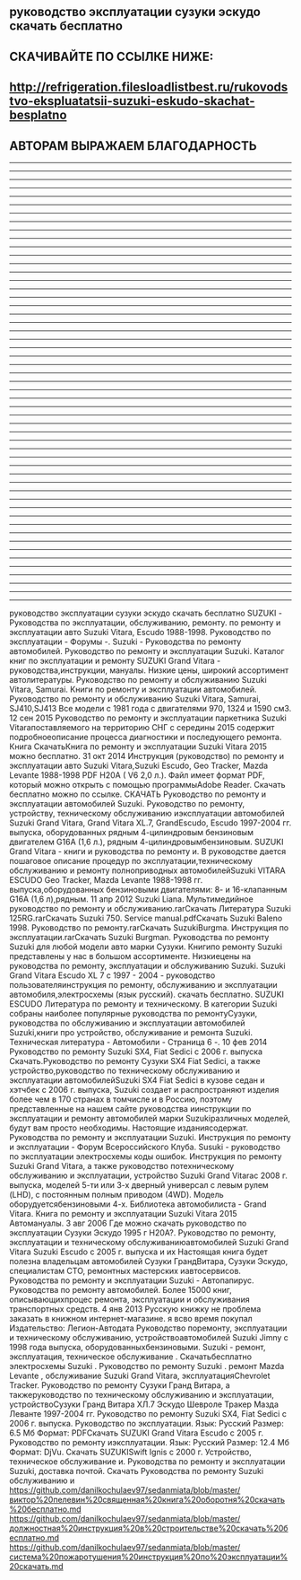 руководство эксплуатации сузуки эскудо скачать бесплатно
--------------------------------------------------
СКАЧИВАЙТЕ ПО ССЫЛКЕ НИЖЕ:
--------------------------------------------------
http://refrigeration.filesloadlistbest.ru/rukovodstvo-ekspluatatsii-suzuki-eskudo-skachat-besplatno
--------------------------------------------------
АВТОРАМ ВЫРАЖАЕМ БЛАГОДАРНОСТЬ
--------------------------------------------------
--------------------------------------------------
--------------------------------------------------
--------------------------------------------------
--------------------------------------------------
--------------------------------------------------
--------------------------------------------------
--------------------------------------------------
--------------------------------------------------
--------------------------------------------------
--------------------------------------------------
--------------------------------------------------
--------------------------------------------------
--------------------------------------------------
--------------------------------------------------
--------------------------------------------------
--------------------------------------------------
--------------------------------------------------
--------------------------------------------------
--------------------------------------------------
--------------------------------------------------
--------------------------------------------------
--------------------------------------------------
--------------------------------------------------
--------------------------------------------------
--------------------------------------------------
--------------------------------------------------
--------------------------------------------------
--------------------------------------------------
--------------------------------------------------
--------------------------------------------------
--------------------------------------------------
--------------------------------------------------
--------------------------------------------------
--------------------------------------------------
--------------------------------------------------
--------------------------------------------------
--------------------------------------------------
--------------------------------------------------
--------------------------------------------------
--------------------------------------------------
--------------------------------------------------
--------------------------------------------------
--------------------------------------------------
--------------------------------------------------
--------------------------------------------------
--------------------------------------------------
--------------------------------------------------
--------------------------------------------------
--------------------------------------------------
--------------------------------------------------
--------------------------------------------------
--------------------------------------------------
--------------------------------------------------
руководство эксплуатации сузуки эскудо скачать бесплатно SUZUKI - Руководства по эксплуатации, обслуживанию, ремонту. по ремонту и эксплуатации авто Suzuki Vitara, Escudo 1988-1998. Руководство по эксплуатации - Форумы -. Suzuki - Руководства по ремонту автомобилей. Руководство по ремонту и эксплуатации Suzuki. Каталог книг по эксплуатации и ремонту SUZUKI Grand Vitara - руководства,инструкции, мануалы. Низкие цены, широкий ассортимент автолитературы. Руководство по ремонту и обслуживанию Suzuki Vitara, Samurai. Книги по ремонту и эксплуатации автомобилей. Руководство по ремонту и обслуживанию Suzuki Vitara, Samurai, SJ410,SJ413 Все модели с 1981 года с двигателями 970, 1324 и 1590 см3. 12 сен 2015  Руководство по ремонту и эксплуатации паркетника Suzuki Vitaraпоставляемого на территорию СНГ с середины 2015 содержит подробноеописание процесса диагностики и последующего ремонта. Книга  СкачатьКнига по ремонту и эксплуатации Suzuki Vitara 2015 можно бесплатно. 31 окт 2014  Инструкция (руководство) по ремонту и эксплуатации авто Suzuki Vitara,Suzuki Escudo, Geo Tracker, Mazda Levante 1988-1998 PDF  H20A ( V6 2,0 л.). Файл имеет формат PDF, который можно открыть с помощью программыAdobe Reader. Скачать бесплатно можно по ссылке. СКАЧАТЬ
Руководство по ремонту и эксплуатации автомобилей Suzuki. Руководство по ремонту, устройству, техническому обслуживанию иэксплуатации автомобилей Suzuki Grand Vitara, Grand Vitara XL.7, GrandEscudo, Escudo 1997-2004 гг. выпуска, оборудованных рядным 4-цилиндровым бензиновым двигателем G16A (1,6 л.), рядным 4-цилиндровымбензиновым. SUZUKI Grand Vitara - книги и руководства по ремонту и. В руководстве дается пошаговое описание процедур по эксплуатации,техническому обслуживанию и ремонту полноприводных автомобилейSuzuki VITARA  ESCUDO  Geo Tracker, Mazda Levante 1988-1998 гг. выпуска,оборудованных бензиновыми двигателями: 8- и 16-клапанным G16A (1,6 л),рядным. 11 апр 2012  Suzuki Liana. Мультимедийное руководство по ремонту и обслуживанию.rarСкачать Литература Suzuki 125RG.rarСкачать Suzuki 750. Service manual.pdfСкачать Suzuki Baleno 1998. Руководство по ремонту.rarСкачать SuzukiBurgma. Инструкция по эксплуатации.rarСкачать Suzuki Burgman. Руководства по ремонту Suzuki для любой модели авто марки Сузуки. Книгипо ремонту Suzuki представлены у нас в большом ассортименте. Низкиецены на руководства по ремонту, эксплуатации и обслуживанию Suzuki. Suzuki Grand Vitara Escudo XL 7 с 1997 - 2004 - руководство пользователяинструкция по ремонту, обслуживанию и эксплуатации автомобиля,электросхемы (язык русский). скачать бесплатно. SUZUKI ESCUDO Литература по ремонту и техническому. В категории Suzuki собраны наиболее популярные руководства по ремонтуСузуки, руководства по обслуживанию и эксплуатации автомобилей Suzuki,книги про устройство, обслуживание и ремонта Suzuki. Техническая литература - Автомобили - Страница 6 -. 10 фев 2014  Руководство по ремонту Suzuki SX4, Fiat Sedici с 2006 г. выпуска Скачать.Руководство по ремонту Сузуки SX4  Fiat Sedici, а также устройство,руководство по техническому обслуживанию и эксплуатации автомобилейSuzuki SX4  Fiat Sedici в кузове седан и хэтчбек с 2006 г. выпуска,
Suzuki создает и распространяют изделия более чем в 170 странах в томчисле и в Россию, поэтому представленные на нашем сайте руководства иинструкции по эксплуатации и ремонту автомобилей марки Suzukiразличных моделей, будут вам просто необходимы. Настоящие изданиясодержат. Руководства по ремонту и эксплуатации Suzuki. Инструкция по ремонту и эксплуатации - Форум Всероссийского Клуба. Susuki - руководство по эксплуатации электросхемы коды ошибок. Инструкция по ремонту Suzuki Grand Vitara, а также руководство потехническому обслуживанию и эксплуатации, устройство Suzuki Grand Vitaraс 2008 г. выпуска, моделей 5-ти или 3-х дверный универсал с левым рулем (LHD), с постоянным полным приводом (4WD). Модель оборудуетсябензиновыми 4-х. Библиотека автомобилиста - Grand Vitara. Книга по ремонту и эксплуатации Suzuki Vitara 2015  Автомануалы. 3 авг 2006  Где можно скачать руководство по эксплуатации Сузуки Эскудо 1995 г Н20А?. Руководство по ремонту, эксплуатации и техническому обслуживаниюавтомобилей Suzuki Grand Vitara  Suzuki Escudo с 2005 г. выпуска и их Настоящая книга будет полезна владельцам автомобилей Сузуки ГрандВитара, Сузуки Эскудо, специалистам СТО, ремонтных мастерских иавтосервисов. Руководства по ремонту и эксплуатации Suzuki - Автопапирус. Руководства по ремонту автомобилей. Более 15000 книг, описывающихпроцес ремонта, эксплуатации и обслуживания транспортных средств.
4 янв 2013  Русскую книжку не проблема заказать в книжном интернет-магазине. я всво время покупал Издательство: Легион-Aвтодата Руководство поремонту, эксплуатации и техническому обслуживанию, устройствоавтомобилей Suzuki Jimny с 1998 года выпуска, оборудованныхбензиновыми. Suzuki - ремонт, эксплуатация, техническое обслуживание . Скачатьбесплатно электросхемы Suzuki . Руководство по ремонту Suzuki . ремонт Mazda Levante , обслуживание Suzuki Grand Vitara, эксплуатацияChevrolet Tracker. Руководство по ремонту Сузуки Гранд Витара, а такжеруководство по техническому обслуживанию и эксплуатации, устройствоСузуки Гранд Витара  ХЛ.7  Эскудо  Шевроле Тракер  Мазда Леванте 1997-2004 гг. Руководство по ремонту Suzuki SX4, Fiat Sedici с 2006 г. выпуска. Руководство по эксплуатации. Язык: Русский Размер: 6.5 Мб Формат: PDFСкачать SUZUKI Grand Vitara  Escudo c 2005 г. Руководство по ремонту иэксплуатации. Язык: Русский Размер: 12.4 Мб Формат: DjVu. Скачать SUZUKISwift  Ignis с 2000 г. Устройство, техническое обслуживание и. Руководства по ремонту и эксплуатации Suzuki, доставка почтой. Скачать Руководства по ремонту Suzuki обслуживанию и
https://github.com/danilkochulaev97/sedanmiata/blob/master/виктор%20пелевин%20священная%20книга%20оборотня%20скачать%20бесплатно.md
https://github.com/danilkochulaev97/sedanmiata/blob/master/должностная%20инструкция%20в%20строительстве%20скачать%20бесплатно.md
https://github.com/danilkochulaev97/sedanmiata/blob/master/система%20пожаротушения%20инструкция%20по%20эксплуатации%20скачать.md